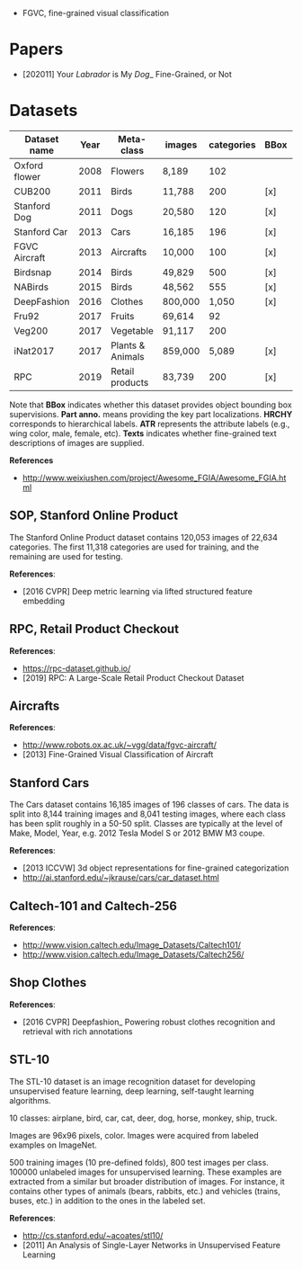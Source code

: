 - FGVC, fine-grained visual classification


# Papers
- [202011] Your _Labrador_ is My _Dog__ Fine-Grained, or Not


# Datasets

Dataset name  | Year | Meta-class       | images  | categories | BBox | Part anno. | HRCHY | ATR | Texts
--------------|------|------------------|---------|------------|------|------------|-------|-----|-------
Oxford flower | 2008 | Flowers          | 8,189   | 102        |      |            |       |     | [x]
CUB200        | 2011 | Birds            | 11,788  | 200        | [x]  | [x]        |       | [x] | [x]
Stanford Dog  | 2011 | Dogs             | 20,580  | 120        | [x]  |            |       |     | 
Stanford Car  | 2013 | Cars             | 16,185  | 196        | [x]  |            | [x]   |     | 
FGVC Aircraft | 2013 | Aircrafts        | 10,000  | 100        | [x]  |            |       |     | 
Birdsnap      | 2014 | Birds            | 49,829  | 500        | [x]  | [x]        |       | [x] | 
NABirds       | 2015 | Birds            | 48,562  | 555        | [x]  | [x]        |       |     | 
DeepFashion   | 2016 | Clothes          | 800,000 | 1,050      | [x]  | [x]        |       | [x] | 
Fru92         | 2017 | Fruits           | 69,614  | 92         |      |            | [x]   |     | 
Veg200        | 2017 | Vegetable        | 91,117  | 200        |      |            | [x]   |     | 
iNat2017      | 2017 | Plants & Animals | 859,000 | 5,089      | [x]  |            | [x]   |     | 
RPC           | 2019 | Retail products  | 83,739  | 200        | [x]  |            | [x]   |     | 

Note that **BBox** indicates whether this dataset provides object bounding box supervisions. **Part anno.** means providing the key part localizations. **HRCHY** corresponds to hierarchical labels. **ATR** represents the attribute labels (e.g., wing color, male, female, etc). **Texts** indicates whether fine-grained text descriptions of images are supplied.

**References**
- http://www.weixiushen.com/project/Awesome_FGIA/Awesome_FGIA.html


## SOP, Stanford Online Product
The Stanford Online Product dataset contains 120,053 images of 22,634 categories. The first 11,318 categories are used for training, and the remaining are used for testing.

**References**:
- [2016 CVPR] Deep metric learning via lifted structured feature embedding


## RPC, Retail Product Checkout
**References**:
- https://rpc-dataset.github.io/
- [2019] RPC: A Large-Scale Retail Product Checkout Dataset


## Aircrafts
**References**:
- http://www.robots.ox.ac.uk/~vgg/data/fgvc-aircraft/
- [2013] Fine-Grained Visual Classification of Aircraft


## Stanford Cars
The Cars dataset contains 16,185 images of 196 classes of cars. The data is split into 8,144 training images and 8,041 testing images, where each class has been split roughly in a 50-50 split. Classes are typically at the level of Make, Model, Year, e.g. 2012 Tesla Model S or 2012 BMW M3 coupe.

**References**:
- [2013 ICCVW] 3d object representations for fine-grained categorization
- http://ai.stanford.edu/~jkrause/cars/car_dataset.html


## Caltech-101 and Caltech-256
**References**:
- http://www.vision.caltech.edu/Image_Datasets/Caltech101/
- http://www.vision.caltech.edu/Image_Datasets/Caltech256/


## Shop Clothes
**References**:
- [2016 CVPR] Deepfashion_ Powering robust clothes recognition and retrieval with rich annotations


## STL-10
The STL-10 dataset is an image recognition dataset for developing unsupervised feature learning, deep learning, self-taught learning algorithms.

10 classes: airplane, bird, car, cat, deer, dog, horse, monkey, ship, truck.

Images are 96x96 pixels, color. Images were acquired from labeled examples on ImageNet.

500 training images (10 pre-defined folds), 800 test images per class. 100000 unlabeled images for unsupervised learning. These examples are extracted from a similar but broader distribution of images. For instance, it contains other types of animals (bears, rabbits, etc.) and vehicles (trains, buses, etc.) in addition to the ones in the labeled set.

**References**:
- http://cs.stanford.edu/~acoates/stl10/
- [2011] An Analysis of Single-Layer Networks in Unsupervised Feature Learning



    
